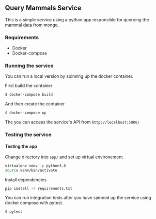 ## Query Mammals Service

This is a simple service using a python app responsible for querying the mammal data from mongo.

### Requirements

 - Docker
 - Docker-compose

### Running the service

You can run a local version by spinning up the docker container.

First build the container

```bash
$ docker-compose build
```

And then create the container
```bash
$ docker-compose up
```

The you can access the service's API from `http://localhost:5000/`

### Testing the service

#### Testing the app

Change directory into `app/` and set up virtual environement
```bash
virtualenv venv -p python3.8
source venv/bin/activate
```

Install dependencies
```
pip install -r requirements.txt
```

You can run integration tests after you have spinned up the service using docker compose with pytest.

```bash
$ pytest
```